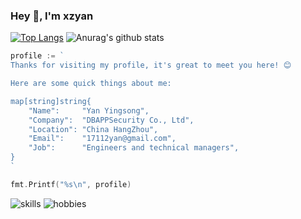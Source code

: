 ### Hey 👋, I'm xzyan

[![Top Langs](https://github-readme-stats.vercel.app/api/top-langs/?username=xzyan)](https://github.com/anuraghazra/github-readme-stats)
![Anurag's github stats](https://github-readme-stats.vercel.app/api?username=xzyan&show_icons=true&theme=cobalt)

```go
profile := `
Thanks for visiting my profile, it's great to meet you here! 😊

Here are some quick things about me:    

map[string]string{
    "Name":     "Yan Yingsong",
    "Company":  "DBAPPSecurity Co., Ltd",
    "Location": "China HangZhou",
    "Email":    "17112yan@gmail.com",
    "Job":      "Engineers and technical managers",
}
`

fmt.Printf("%s\n", profile)
```

![skills](http://xzyan.github.io/skills.svg)
![hobbies](http://xzyan.github.io/hobbies.svg)
